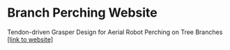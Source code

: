 # Branch Perching Website

Tendon-driven Grasper Design for Aerial Robot Perching on Tree Branches
[[link to website]](https://aerialroboticsgroup.github.io/branch-perching-project/)
